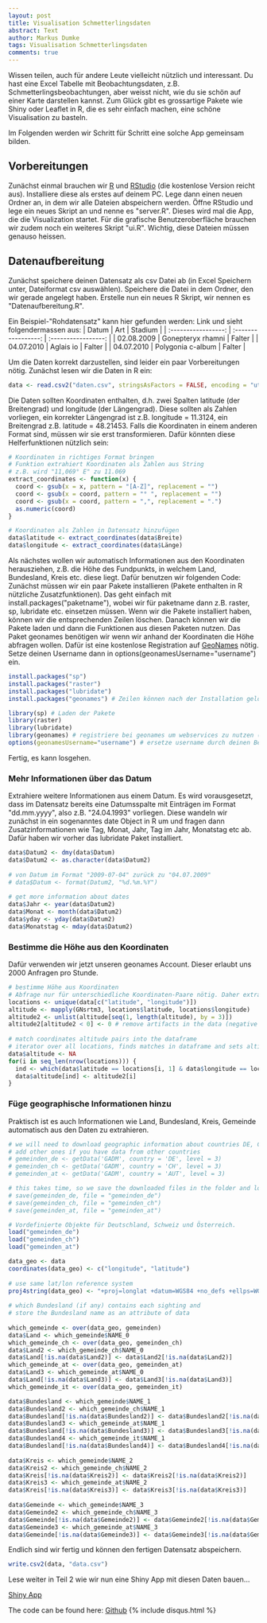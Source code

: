 ```yaml
---
layout: post
title: Visualisation Schmetterlingsdaten
abstract: Text
author: Markus Dumke
tags: Visualisation Schmetterlingsdaten
comments: true
---
```


Wissen teilen, auch für andere Leute vielleicht nützlich und interessant.
Du hast eine Excel Tabelle mit Beobachtungsdaten, z.B. Schmetterlingsbeobachtungen, aber weisst nicht, wie du sie schön auf einer Karte darstellen kannst.
Zum Glück gibt es grossartige Pakete wie Shiny oder Leaflet in R, die es sehr einfach machen, eine schöne Visualisation zu basteln.

Im Folgenden werden wir Schritt für Schritt eine solche App gemeinsam bilden.

## Vorbereitungen
Zunächst einmal brauchen wir <a href="https://cran.r-project.org/bin/windows/base/" target="_blank">R</a> und <a href="https://www.rstudio.com/products/rstudio/download/" target="_blank">RStudio</a> (die kostenlose Version reicht aus). 
Installiere diese als erstes auf deinem PC. Lege dann einen neuen Ordner an, in dem wir alle Dateien abspeichern werden. 
Öffne RStudio und lege ein neues Skript an und nenne es "server.R". Dieses wird mal die App, die die Visualization startet. 
Für die grafische Benutzeroberfläche brauchen wir zudem noch ein weiteres Skript "ui.R". Wichtig, diese Dateien müssen genauso heissen.

## Datenaufbereitung
Zunächst speichere deinen Datensatz als csv Datei ab (in Excel Speichern unter, Dateiformat csv auswählen). 
Speichere die Datei in dem Ordner, den wir gerade angelegt haben. Erstelle nun ein neues R Skript, wir nennen es "Datenaufbereitung.R".

Ein Beispiel-"Rohdatensatz" kann hier gefunden werden: Link
und sieht folgendermassen aus:
| Datum               | Art                 | Stadium             |
| :-----------------: | :-----------------: | :-----------------: |
| 02.08.2009          | Gonepteryx rhamni   | Falter              |
| 04.07.2010          | Aglais io           | Falter              |
| 04.07.2010          | Polygonia c-album   | Falter              |

Um die Daten korrekt darzustellen, sind leider ein paar Vorbereitungen nötig. Zunächst lesen wir die Daten in R ein:

```r
data <- read.csv2("daten.csv", stringsAsFactors = FALSE, encoding = "utf8") # ersetze "daten.csv" durch den Namen des Datensatzs, falls anders.
```

Die Daten sollten Koordinaten enthalten, d.h. zwei Spalten latitude (der Breitengrad) und longitude (der Längengrad). 
Diese sollten als Zahlen vorliegen, ein korrekter Längengrad ist z.B. longitude = 11.3124, ein Breitengrad z.B. latitude = 48.21453.
Falls die Koordinaten in einem anderen Format sind, müssen wir sie erst transformieren. Dafür könnten diese Helferfunktionen nützlich sein:

```r
# Koordinaten in richtiges Format bringen
# Funktion extrahiert Koordinaten als Zahlen aus String
# z.B. wird "11,069° E" zu 11.069
extract_coordinates <- function(x) {
  coord <- gsub(x = x, pattern = "[A-Z]", replacement = "")
  coord <- gsub(x = coord, pattern = "° ", replacement = "")
  coord <- gsub(x = coord, pattern = ",", replacement = ".")
  as.numeric(coord)
}

# Koordinaten als Zahlen in Datensatz hinzufügen
data$latitude <- extract_coordinates(data$Breite)
data$longitude <- extract_coordinates(data$Länge)
```

Als nächstes wollen wir automatisch Informationen aus den Koordinaten herausziehen, z.B. die Höhe des Fundpunkts, in welchem Land, Bundesland, Kreis etc. diese liegt.
Dafür benutzen wir folgenden Code: Zunächst müssen wir ein paar Pakete installieren (Pakete enthalten in R nützliche Zusatzfunktionen). 
Das geht einfach mit install.packages("paketname"), wobei wir für paketname dann z.B. raster, sp, lubridate etc. einsetzen müssen.
Wenn wir die Pakete installiert haben, können wir die entsprechenden Zeilen löschen. Danach können wir die Pakete laden und dann die Funktionen aus diesen Paketen nutzen.
Das Paket geonames benötigen wir wenn wir anhand der Koordinaten die Höhe abfragen wollen. 
Dafür ist eine kostenlose Registration auf 
<a href="http://www.geonames.org/login" target="_blank">GeoNames</a> nötig. Setze deinen Username dann in options(geonamesUsername="username") ein.

```r
install.packages("sp")
install.packages("raster")
install.packages("lubridate")
install.packages("geonames") # Zeilen können nach der Installation gelöscht werden

library(sp) # Laden der Pakete
library(raster)
library(lubridate)
library(geonames) # registriere bei geonames um webservices zu nutzen (z.B. Höhenabfrage von Koordinaten)
options(geonamesUsername="username") # ersetze username durch deinen Benutzernamen.
```

Fertig, es kann losgehen.

### Mehr Informationen über das Datum
Extrahiere weitere Informationen aus einem Datum. Es wird vorausgesetzt, dass im Datensatz bereits eine Datumsspalte mit Einträgen im Format "dd.mm.yyyy", also z.B. "24.04.1993" vorliegen.
Diese wandeln wir zunächst in ein sogenanntes date Object in R um und fragen dann Zusatzinformationen wie Tag, Monat, Jahr, Tag im Jahr, Monatstag etc ab. 
Dafür haben wir vorher das lubridate Paket installiert.

```r
data$Datum2 <- dmy(data$Datum)
data$Datum2 <- as.character(data$Datum2)
  
# von Datum im Format "2009-07-04" zurück zu "04.07.2009"
# data$Datum <- format(Datum2, "%d.%m.%Y")
  
# get more information about dates
data$Jahr <- year(data$Datum2)
data$Monat <- month(data$Datum2)
data$yday <- yday(data$Datum2)
data$Monatstag <- mday(data$Datum2)
```

### Bestimme die Höhe aus den Koordinaten
Dafür verwenden wir jetzt unseren geonames Account. Dieser erlaubt uns 2000 Anfragen pro Stunde.

```r
# bestimme Höhe aus Koordinaten
# Abfrage nur für unterschiedliche Koordinaten-Paare nötig. Daher extrahieren wir zunächst alle einzigartigen (latitude, longitude)-Paare.
locations <- unique(data[c("latitude", "longitude")])
altitude <- mapply(GNsrtm3, locations$latitude, locations$longitude)
altitude2 <- unlist(altitude[seq(1, length(altitude), by = 3)])
altitude2[altitude2 < 0] <- 0 # remove artifacts in the data (negative altitude)
  
# match coordinates altitude pairs into the dataframe
# iterator over all locations, finds matches in dataframe and sets altitude to the corresponding value
data$altitude <- NA
for(i in seq_len(nrow(locations))) {
  ind <- which(data$latitude == locations[i, 1] & data$longitude == locations[i, 2])
  data$altitude[ind] <- altitude2[i]
}
```

### Füge geographische Informationen hinzu
Praktisch ist es auch Informationen wie Land, Bundesland, Kreis, Gemeinde automatisch aus den Daten zu extrahieren.

```r
# we will need to download geographic information about countries DE, CH, AUT, IT
# add other ones if you have data from other countries
# gemeinden_de <- getData('GADM', country = 'DE', level = 3)
# gemeinden_ch <- getData('GADM', country = 'CH', level = 3)
# gemeinden_at <- getData('GADM', country = 'AUT', level = 3)

# this takes time, so we save the downloaded files in the folder and load them the next time
# save(gemeinden_de, file = "gemeinden_de")
# save(gemeinden_ch, file = "gemeinden_ch")
# save(gemeinden_at, file = "gemeinden_at")

# Vordefinierte Objekte für Deutschland, Schweiz und Österreich.
load("gemeinden_de")
load("gemeinden_ch")
load("gemeinden_at")

data_geo <- data
coordinates(data_geo) <- c("longitude", "latitude")
  
# use same lat/lon reference system
proj4string(data_geo) <- "+proj=longlat +datum=WGS84 +no_defs +ellps=WGS84 +towgs84=0,0,0"
  
# which Bundesland (if any) contains each sighting and
# store the Bundesland name as an attribute of data
  
which_gemeinde <- over(data_geo, gemeinden)
data$Land <- which_gemeinde$NAME_0
which_gemeinde_ch <- over(data_geo, gemeinden_ch)
data$Land2 <- which_gemeinde_ch$NAME_0
data$Land[!is.na(data$Land2)] <- data$Land2[!is.na(data$Land2)]
which_gemeinde_at <- over(data_geo, gemeinden_at)
data$Land3 <- which_gemeinde_at$NAME_0
data$Land[!is.na(data$Land3)] <- data$Land3[!is.na(data$Land3)]
which_gemeinde_it <- over(data_geo, gemeinden_it)

data$Bundesland <- which_gemeinde$NAME_1
data$Bundesland2 <- which_gemeinde_ch$NAME_1
data$Bundesland[!is.na(data$Bundesland2)] <- data$Bundesland2[!is.na(data$Bundesland2)]
data$Bundesland3 <- which_gemeinde_at$NAME_1
data$Bundesland[!is.na(data$Bundesland3)] <- data$Bundesland3[!is.na(data$Bundesland3)]
data$Bundesland4 <- which_gemeinde_it$NAME_1
data$Bundesland[!is.na(data$Bundesland4)] <- data$Bundesland4[!is.na(data$Bundesland4)]
  
data$Kreis <- which_gemeinde$NAME_2
data$Kreis2 <- which_gemeinde_ch$NAME_2
data$Kreis[!is.na(data$Kreis2)] <- data$Kreis2[!is.na(data$Kreis2)]
data$Kreis3 <- which_gemeinde_at$NAME_2
data$Kreis[!is.na(data$Kreis3)] <- data$Kreis3[!is.na(data$Kreis3)]
 
data$Gemeinde <- which_gemeinde$NAME_3
data$Gemeinde2 <- which_gemeinde_ch$NAME_3
data$Gemeinde[!is.na(data$Gemeinde2)] <- data$Gemeinde2[!is.na(data$Gemeinde2)]
data$Gemeinde3 <- which_gemeinde_at$NAME_3
data$Gemeinde[!is.na(data$Gemeinde3)] <- data$Gemeinde3[!is.na(data$Gemeinde3)]

```

Endlich sind wir fertig und können den fertigen Datensatz abspeichern.

```r
write.csv2(data, "data.csv")
```



Lese weiter in Teil 2 wie wir nun eine Shiny App mit diesen Daten bauen...


[Shiny App](https://github.com/markdumke/lepivis)



The code can be found here: [Github](https://github.com/markdumke/lepivis)
{% include disqus.html %}
